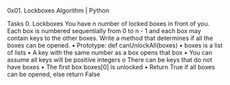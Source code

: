 0x01. Lockboxes
Algorithm                                           | Python

Tasks
0. Lockboxes
You have n number of locked boxes in front of you. Each box is numbered sequentially from 0 to n - 1 and each box may contain keys to the other boxes.
Write a method that determines if all the boxes can be opened.
•	Prototype: def canUnlockAll(boxes)
•	boxes is a list of lists
•	A key with the same number as a box opens that box
•	You can assume all keys will be positive integers
o	There can be keys that do not have boxes
•	The first box boxes[0] is unlocked
•	Return True if all boxes can be opened, else return False

